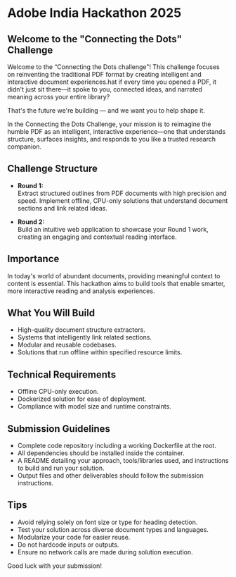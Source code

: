 # Adobe India Hackathon 2025
## Welcome to the "Connecting the Dots" Challenge


Welcome to the “Connecting the Dots challenge"! This challenge focuses on reinventing the traditional PDF format by creating intelligent and interactive document experiences.hat if every time you opened a PDF, it didn't just sit there—it spoke to you, connected ideas, and narrated meaning across your entire library?

That's the future we're building — and we want you to help shape it.

In the Connecting the Dots Challenge, your mission is to reimagine the humble PDF as an intelligent, interactive experience—one that understands structure, surfaces insights, and responds to you like a trusted research companion.

## Challenge Structure

- **Round 1:**  
  Extract structured outlines from PDF documents with high precision and speed. Implement offline, CPU-only solutions that understand document sections and link related ideas.

- **Round 2:**  
  Build an intuitive web application to showcase your Round 1 work, creating an engaging and contextual reading interface.

## Importance

In today's world of abundant documents, providing meaningful context to content is essential. This hackathon aims to build tools that enable smarter, more interactive reading and analysis experiences.

## What You Will Build

- High-quality document structure extractors.
- Systems that intelligently link related sections.
- Modular and reusable codebases.
- Solutions that run offline within specified resource limits.

## Technical Requirements

- Offline CPU-only execution.
- Dockerized solution for ease of deployment.
- Compliance with model size and runtime constraints.

## Submission Guidelines

- Complete code repository including a working Dockerfile at the root.
- All dependencies should be installed inside the container.
- A README detailing your approach, tools/libraries used, and instructions to build and run your solution.
- Output files and other deliverables should follow the submission instructions.

## Tips

- Avoid relying solely on font size or type for heading detection.
- Test your solution across diverse document types and languages.
- Modularize your code for easier reuse.
- Do not hardcode inputs or outputs.
- Ensure no network calls are made during solution execution.

Good luck with your submission!
